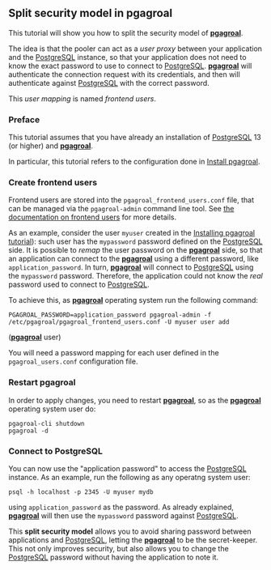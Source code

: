 ## Split security model in pgagroal

This tutorial will show you how to split the security model of [**pgagroal**](https://github.com/agroal/pgagroal).

The idea is that the pooler can act as a *user proxy* between your application and
the [PostgreSQL](https://www.postgresql.org) instance, so that your application does not need to know the exact password
to use to connect to [PostgreSQL](https://www.postgresql.org).
[**pgagroal**](https://github.com/agroal/pgagroal) will authenticate the connection request with its credentials, and then will
authenticate against [PostgreSQL](https://www.postgresql.org) with the correct password.

This *user mapping* is named *frontend users*.

### Preface

This tutorial assumes that you have already an installation of [PostgreSQL](https://www.postgresql.org) 13 (or higher) and [**pgagroal**](https://github.com/agroal/pgagroal).

In particular, this tutorial refers to the configuration done in [Install pgagroal](https://github.com/pgagroal/pgagroal/blob/master/doc/tutorial/01_install.md).


### Create frontend users

Frontend users are stored into the `pgagroal_frontend_users.conf` file, that can be managed via the `pgagroal-admin` command line tool.
See [the documentation on frontend users](https://github.com/agroal/pgagroal/blob/master/doc/CONFIGURATION.md#pgagroal_frontend_users-configuration) for more details.

As an example, consider the user `myuser` created in the [Installing pgagroal tutorial](https://github.com/pgagroal/pgagroal/blob/master/doc/tutorial/01_install.md)): such user has the `mypassword` password defined on the [PostgreSQL](https://www.postgresql.org) side. It is possible to *remap* the user password on the [**pgagroal**](https://github.com/agroal/pgagroal) side, so that an application can connect to the [**pgagroal**](https://github.com/agroal/pgagroal) using a different password, like `application_password`. In turn, [**pgagroal**](https://github.com/agroal/pgagroal) will connect to [PostgreSQL](https://www.postgresql.org) using the `mypassword` password. Therefore, the application could not know the *real* password used to connect to [PostgreSQL](https://www.postgresql.org).

To achieve this, as [**pgagroal**](https://github.com/agroal/pgagroal) operating system run the following command:

```
PGAGROAL_PASSWORD=application_password pgagroal-admin -f /etc/pgagroal/pgagroal_frontend_users.conf -U myuser user add
```

([**pgagroal**](https://github.com/agroal/pgagroal) user)

You will need a password mapping for each user defined in the `pgagroal_users.conf` configuration file.

### Restart pgagroal

In order to apply changes, you need to restart [**pgagroal**](https://github.com/agroal/pgagroal), so as the [**pgagroal**](https://github.com/agroal/pgagroal) operating system user do:

```
pgagroal-cli shutdown
pgagroal -d
```

### Connect to PostgreSQL

You can now use the "application password" to access the [PostgreSQL](https://www.postgresql.org) instance. As an example,
run the following as any operatng system user:

```
psql -h localhost -p 2345 -U myuser mydb
```

using `application_password` as the password.
As already explained, [**pgagroal**](https://github.com/agroal/pgagroal) will then use the `mypassword` password against [PostgreSQL](https://www.postgresql.org).

This **split security model** allows you to avoid sharing password between applications and [PostgreSQL](https://www.postgresql.org),
letting the [**pgagroal**](https://github.com/agroal/pgagroal) to be the secret-keeper. This not only improves security, but also allows you
to change the [PostgreSQL](https://www.postgresql.org) password without having the application to note it.
